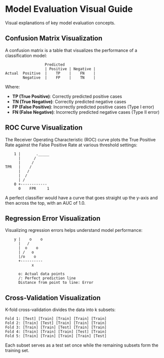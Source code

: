 # Model Evaluation Visual Guide

Visual explanations of key model evaluation concepts.

## Confusion Matrix Visualization

A confusion matrix is a table that visualizes the performance of a classification model:

```
                  Predicted
                  | Positive | Negative |
Actual  Positive  |    TP    |    FN    |
        Negative  |    FP    |    TN    |
```

Where:

- **TP (True Positive)**: Correctly predicted positive cases
- **TN (True Negative)**: Correctly predicted negative cases
- **FP (False Positive)**: Incorrectly predicted positive cases (Type I error)
- **FN (False Negative)**: Incorrectly predicted negative cases (Type II error)

## ROC Curve Visualization

The Receiver Operating Characteristic (ROC) curve plots the True Positive Rate against the False Positive Rate at various threshold settings:

```
    1 |       ._____
      |      /
      |     /
TPR   |    /
      |   /
      |  /
      | /
    0 +------------
      0    FPR     1
```

A perfect classifier would have a curve that goes straight up the y-axis and then across the top, with an AUC of 1.0.

## Regression Error Visualization

Visualizing regression errors helps understand model performance:

```
    y |    o    o
      |   /
      |  o    o
      | /   o
      |/o    o
      +----------
            x

      o: Actual data points
      /: Perfect prediction line
      Distance from point to line: Error
```

## Cross-Validation Visualization

K-fold cross-validation divides the data into k subsets:

```
Fold 1: [Test] [Train] [Train] [Train] [Train]
Fold 2: [Train] [Test] [Train] [Train] [Train]
Fold 3: [Train] [Train] [Test] [Train] [Train]
Fold 4: [Train] [Train] [Train] [Test] [Train]
Fold 5: [Train] [Train] [Train] [Train] [Test]
```

Each subset serves as a test set once while the remaining subsets form the training set.
